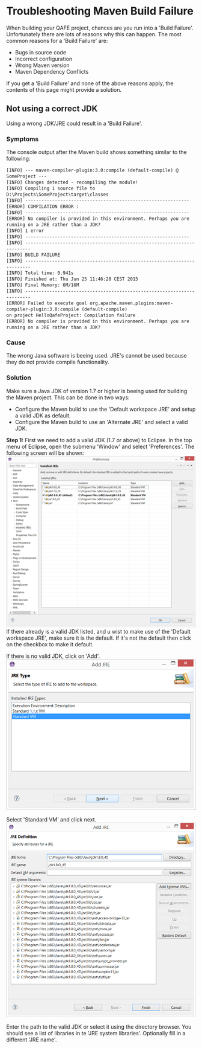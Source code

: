 # Troubleshooting Maven Build Failure

When building your QAFE project, chances are you run into a 'Build Failure'. Unfortunately there are lots of reasons why this can happen. The most common reasons for a 'Build Failure' are:
- Bugs in source code
- Incorrect configuration
- Wrong Maven version
- Maven Dependency Conflicts

If you get a 'Build Failure' and none of the above reasons apply, the contents of this page might provide a solution.

## Not using a correct JDK

Using a wrong JDK/JRE could result in a 'Build Failure'.

### Symptoms

The console output after the Maven build shows something similar to the following:

```
[INFO] --- maven-compiler-plugin:3.0:compile (default-compile) @ SomeProject ---
[INFO] Changes detected - recompiling the module!
[INFO] Compiling 1 source file to D:\Projects\SomeProject\target\classes
[INFO] -------------------------------------------------------------
[ERROR] COMPILATION ERROR : 
[INFO] -------------------------------------------------------------
[ERROR] No compiler is provided in this environment. Perhaps you are running on a JRE rather than a JDK?
[INFO] 1 error
[INFO] -------------------------------------------------------------
[INFO] ------------------------------------------------------------------------
[INFO] BUILD FAILURE
[INFO] ------------------------------------------------------------------------
[INFO] Total time: 0.941s
[INFO] Finished at: Thu Jun 25 11:46:28 CEST 2015
[INFO] Final Memory: 6M/16M
[INFO] ------------------------------------------------------------------------
[ERROR] Failed to execute goal org.apache.maven.plugins:maven-compiler-plugin:3.0:compile (default-compile) 
on project HelloQafeProject: Compilation failure
[ERROR] No compiler is provided in this environment. Perhaps you are running on a JRE rather than a JDK?
```

### Cause

The wrong Java software is beeing used.
JRE's cannot be used because they do not provide compile functionality.

### Solution

Make sure a Java JDK of version 1.7 or higher is beeing used for building the Maven project. This can be done in two ways:
- Configure the Maven build to use the 'Default workspace JRE' and setup a valid JDK as default.
- Configure the Maven build to use an 'Alternate JRE' and select a valid JDK.

**Step 1:** First we need to add a valid JDK (1.7 or above) to Eclipse. In the top menu of Eclipse, open the submenu 'Window' and select 'Preferences'. The following screen will be shown:
![Eclipse Java Preferences](assets/images/EclipseJavaPreferences.png)
If there already is a valid JDK listed, and u wist to make use of the 'Default workspace JRE', make sure it is the default. If it's not the default then click on the checkbox to make it default.

If there is no valid JDK, click on 'Add'.
![Eclipse Java Preferences Add 1](assets/images/EclipseJavaPreferencesAdd1.png)

Select 'Standard VM' and click next.
![Eclipse Java Preferences Add 2](assets/images/EclipseJavaPreferencesAdd2.png)

Enter the path to the valid JDK or select it using the directory browser. You should see a list of libraries in te 'JRE system libraries'. Optionally fill in a different 'JRE name'.
